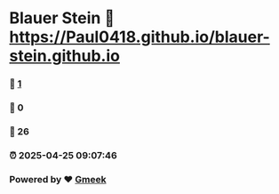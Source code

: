 # Blauer Stein :link: https://Paul0418.github.io/blauer-stein.github.io 
### :page_facing_up: [1](https://Paul0418.github.io/blauer-stein.github.io/tag.html) 
### :speech_balloon: 0 
### :hibiscus: 26 
### :alarm_clock: 2025-04-25 09:07:46 
### Powered by :heart: [Gmeek](https://github.com/Meekdai/Gmeek)
